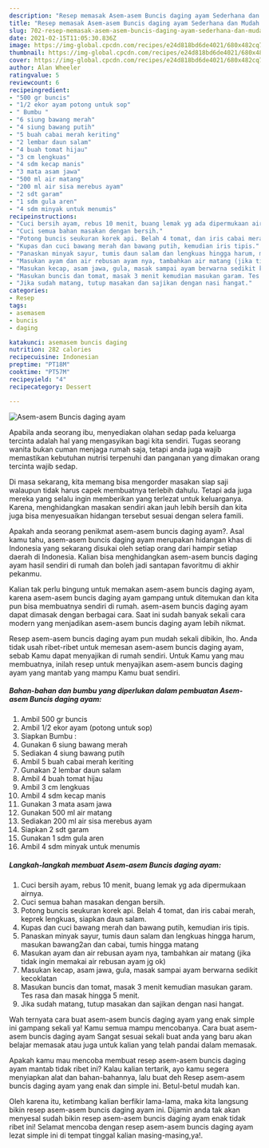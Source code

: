 ```yaml
---
description: "Resep memasak Asem-asem Buncis daging ayam Sederhana dan Mudah Dibuat"
title: "Resep memasak Asem-asem Buncis daging ayam Sederhana dan Mudah Dibuat"
slug: 702-resep-memasak-asem-asem-buncis-daging-ayam-sederhana-dan-mudah-dibuat
date: 2021-02-15T11:05:30.836Z
image: https://img-global.cpcdn.com/recipes/e24d818bd6de4021/680x482cq70/asem-asem-buncis-daging-ayam-foto-resep-utama.jpg
thumbnail: https://img-global.cpcdn.com/recipes/e24d818bd6de4021/680x482cq70/asem-asem-buncis-daging-ayam-foto-resep-utama.jpg
cover: https://img-global.cpcdn.com/recipes/e24d818bd6de4021/680x482cq70/asem-asem-buncis-daging-ayam-foto-resep-utama.jpg
author: Alan Wheeler
ratingvalue: 5
reviewcount: 6
recipeingredient:
- "500 gr buncis"
- "1/2 ekor ayam potong untuk sop"
- " Bumbu "
- "6 siung bawang merah"
- "4 siung bawang putih"
- "5 buah cabai merah keriting"
- "2 lembar daun salam"
- "4 buah tomat hijau"
- "3 cm lengkuas"
- "4 sdm kecap manis"
- "3 mata asam jawa"
- "500 ml air matang"
- "200 ml air sisa merebus ayam"
- "2 sdt garam"
- "1 sdm gula aren"
- "4 sdm minyak untuk menumis"
recipeinstructions:
- "Cuci bersih ayam, rebus 10 menit, buang lemak yg ada dipermukaan airnya."
- "Cuci semua bahan masakan dengan bersih."
- "Potong buncis seukuran korek api. Belah 4 tomat, dan iris cabai merah, keprek lengkuas, siapkan daun salam."
- "Kupas dan cuci bawang merah dan bawang putih, kemudian iris tipis."
- "Panaskan minyak sayur, tumis daun salam dan lengkuas hingga harum, masukan bawang2an dan cabai, tumis hingga matang"
- "Masukan ayam dan air rebusan ayam nya, tambahkan air matang (jika tidak ingin memakai air rebusan ayam jg ok)"
- "Masukan kecap, asam jawa, gula, masak sampai ayam berwarna sedikit kecoklatan"
- "Masukan buncis dan tomat, masak 3 menit kemudian masukan garam. Tes rasa dan masak hingga 5 menit."
- "Jika sudah matang, tutup masakan dan sajikan dengan nasi hangat."
categories:
- Resep
tags:
- asemasem
- buncis
- daging

katakunci: asemasem buncis daging 
nutrition: 282 calories
recipecuisine: Indonesian
preptime: "PT18M"
cooktime: "PT57M"
recipeyield: "4"
recipecategory: Dessert

---
```



![Asem-asem Buncis daging ayam](https://img-global.cpcdn.com/recipes/e24d818bd6de4021/680x482cq70/asem-asem-buncis-daging-ayam-foto-resep-utama.jpg)

Apabila anda seorang ibu, menyediakan olahan sedap pada keluarga tercinta adalah hal yang mengasyikan bagi kita sendiri. Tugas seorang  wanita bukan cuman menjaga rumah saja, tetapi anda juga wajib memastikan kebutuhan nutrisi terpenuhi dan panganan yang dimakan orang tercinta wajib sedap.

Di masa  sekarang, kita memang bisa mengorder masakan siap saji walaupun tidak harus capek membuatnya terlebih dahulu. Tetapi ada juga mereka yang selalu ingin memberikan yang terlezat untuk keluarganya. Karena, menghidangkan masakan sendiri akan jauh lebih bersih dan kita juga bisa menyesuaikan hidangan tersebut sesuai dengan selera famili. 



Apakah anda seorang penikmat asem-asem buncis daging ayam?. Asal kamu tahu, asem-asem buncis daging ayam merupakan hidangan khas di Indonesia yang sekarang disukai oleh setiap orang dari hampir setiap daerah di Indonesia. Kalian bisa menghidangkan asem-asem buncis daging ayam hasil sendiri di rumah dan boleh jadi santapan favoritmu di akhir pekanmu.

Kalian tak perlu bingung untuk memakan asem-asem buncis daging ayam, karena asem-asem buncis daging ayam gampang untuk ditemukan dan kita pun bisa membuatnya sendiri di rumah. asem-asem buncis daging ayam dapat dimasak dengan berbagai cara. Saat ini sudah banyak sekali cara modern yang menjadikan asem-asem buncis daging ayam lebih nikmat.

Resep asem-asem buncis daging ayam pun mudah sekali dibikin, lho. Anda tidak usah ribet-ribet untuk memesan asem-asem buncis daging ayam, sebab Kamu dapat menyajikan di rumah sendiri. Untuk Kamu yang mau membuatnya, inilah resep untuk menyajikan asem-asem buncis daging ayam yang mantab yang mampu Kamu buat sendiri.

<!--inarticleads1-->

##### Bahan-bahan dan bumbu yang diperlukan dalam pembuatan Asem-asem Buncis daging ayam:

1. Ambil 500 gr buncis
1. Ambil 1/2 ekor ayam (potong untuk sop)
1. Siapkan  Bumbu :
1. Gunakan 6 siung bawang merah
1. Sediakan 4 siung bawang putih
1. Ambil 5 buah cabai merah keriting
1. Gunakan 2 lembar daun salam
1. Ambil 4 buah tomat hijau
1. Ambil 3 cm lengkuas
1. Ambil 4 sdm kecap manis
1. Gunakan 3 mata asam jawa
1. Gunakan 500 ml air matang
1. Sediakan 200 ml air sisa merebus ayam
1. Siapkan 2 sdt garam
1. Gunakan 1 sdm gula aren
1. Ambil 4 sdm minyak untuk menumis




<!--inarticleads2-->

##### Langkah-langkah membuat Asem-asem Buncis daging ayam:

1. Cuci bersih ayam, rebus 10 menit, buang lemak yg ada dipermukaan airnya.
1. Cuci semua bahan masakan dengan bersih.
1. Potong buncis seukuran korek api. Belah 4 tomat, dan iris cabai merah, keprek lengkuas, siapkan daun salam.
1. Kupas dan cuci bawang merah dan bawang putih, kemudian iris tipis.
1. Panaskan minyak sayur, tumis daun salam dan lengkuas hingga harum, masukan bawang2an dan cabai, tumis hingga matang
1. Masukan ayam dan air rebusan ayam nya, tambahkan air matang (jika tidak ingin memakai air rebusan ayam jg ok)
1. Masukan kecap, asam jawa, gula, masak sampai ayam berwarna sedikit kecoklatan
1. Masukan buncis dan tomat, masak 3 menit kemudian masukan garam. Tes rasa dan masak hingga 5 menit.
1. Jika sudah matang, tutup masakan dan sajikan dengan nasi hangat.




Wah ternyata cara buat asem-asem buncis daging ayam yang enak simple ini gampang sekali ya! Kamu semua mampu mencobanya. Cara buat asem-asem buncis daging ayam Sangat sesuai sekali buat anda yang baru akan belajar memasak atau juga untuk kalian yang telah pandai dalam memasak.

Apakah kamu mau mencoba membuat resep asem-asem buncis daging ayam mantab tidak ribet ini? Kalau kalian tertarik, ayo kamu segera menyiapkan alat dan bahan-bahannya, lalu buat deh Resep asem-asem buncis daging ayam yang enak dan simple ini. Betul-betul mudah kan. 

Oleh karena itu, ketimbang kalian berfikir lama-lama, maka kita langsung bikin resep asem-asem buncis daging ayam ini. Dijamin anda tak akan menyesal sudah bikin resep asem-asem buncis daging ayam enak tidak ribet ini! Selamat mencoba dengan resep asem-asem buncis daging ayam lezat simple ini di tempat tinggal kalian masing-masing,ya!.

